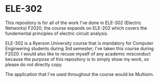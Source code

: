 # ELE-302
This repository is for all of the work I've done in ELE-302 (Electric Networks) F2020, the course expands on ELE-202 which covers the fundemental principles of electric circuit analysis.  

ELE-302 is a Ryerson University course that is mandatory for Computer Engineering students during 3rd semester; I've taken this course during F2020. I would also like to recuse myself of any academic misconduct because the purpose of this repository is to simply show my work, so please do not directly copy.  

The application that I've used throughout the course would be Multisim.
